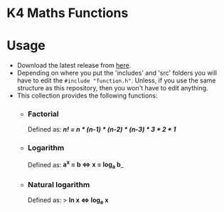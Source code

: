 # K4 Maths Functions

# Usage
-  Download the latest release from [here](https://github.com/Kevin4e/K4-Maths-Functions/releases).
-  Depending on where you put the 'includes' and 'src' folders you will have to edit the `#include "function.h"`. Unless, if you use the same structure as this repository, then you won't have to edit anything.
-  This collection provides the following functions:
   * ### Factorial 
     Defined as: ___n! = n * (n-1) * (n-2) * (n-3) * 3 * 2 * 1___
   
   * ### Logarithm
     Defined as: __a<sup>x</sup> = b <=> x = log<sub>a</sub> b___
    
   * ### Natural logarithm
     Defined as: > __ln x <=> log<sub>e</sub> x__
